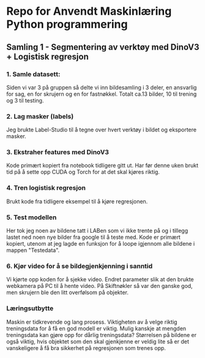# Repo for Anvendt Maskinlæring Python programmering

## Samling 1 - Segmentering av verktøy med DinoV3 + Logistisk regresjon

### 1. Samle datasett:
Siden vi var 3 på gruppen så delte vi inn bildesamling i 3 deler, en ansvarlig for sag, en for skrujern og en for fastnøkkel.
Totalt ca.13 bilder, 10 til trening og 3 til testing.

### 2. Lag masker (labels)
Jeg brukte Label-Studio til å tegne over hvert verktøy i bildet og eksportere masker.

### 3. Ekstraher features med DinoV3
Kode primært kopiert fra notebook tidligere gitt ut.
Har før denne uken brukt tid på å sette opp CUDA og Torch for at det skal kjøres riktig.

### 4. Tren logistisk regresjon
Brukt kode fra tidligere eksempel til å kjøre regresjonen.

### 5. Test modellen
Her tok jeg noen av bildene tatt i LABen som vi ikke trente på og i tillegg lastet ned noen nye bilder fra google til å teste med.
Kode er primært kopiert, utenom at jeg lagde en funksjon for å loope igjennom alle bildene i mappen "Testedata".

### 6. Kjør video for å se bildegjenkjenning i sanntid
Vi kjørte opp koden for å sjekke video. Endret parameter slik at den brukte webkamera på PC til å hente video. På Skiftnøkler så var den ganske god, men skrujern ble den litt overfølsom på objekter.


### Læringsutbytte
Maskin er tidkrevende og lang prosess.
Viktigheten av å velge riktig treningsdata for å få en god modell er viktig. Mulig kanskje at mengden treningsdata kan gjøre opp for dårlig treningsdata?
Størrelsen på bildene er også viktig, hvis objektet som den skal gjenkjenne er veldig lite så er det vanskeligere å få bra sikkerhet på regresjonen som trenes opp.

